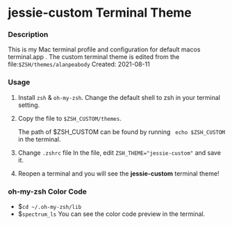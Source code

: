 jessie-custom Terminal Theme
==================

### Description

This is my Mac terminal profile and configuration for default macos terminal.app .
The custom terminal theme is edited from the file:`$ZSH/themes/alanpeabody`
Created: 2021-08-11

### Usage
1. Install `zsh` & `oh-my-zsh`. Change the default shell to zsh in your terminal setting.
2. Copy the file to `$ZSH_CUSTOM/themes`.
    
    The path of $ZSH_CUSTOM can be found by running ` echo $ZSH_CUSTOM` in the terminal.
3. Change `.zshrc` file
    In the file, edit `ZSH_THEME="jessie-custom"` and save it.
4. Reopen a terminal and you will see the **jessie-custom** terminal theme!

### oh-my-zsh Color Code
* $`cd ~/.oh-my-zsh/lib`
* $`spectrum_ls`
You can see the color code preview in the terminal.